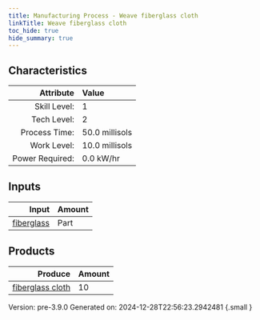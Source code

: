 ```yaml
---
title: Manufacturing Process - Weave fiberglass cloth
linkTitle: Weave fiberglass cloth
toc_hide: true
hide_summary: true
---
```



## Characteristics

| Attribute      | Value |
|--------:|:------|
|Skill Level:|1|
|Tech Level:|2|
|Process Time:|50.0 millisols|
|Work Level:|10.0 millisols|
|Power Required:|0.0 kW/hr|

## Inputs

| Input      | Amount |
|--------:|:------|
|[fiberglass](/docs/definitions/part/fiberglass)|Part|1|

## Products


| Produce      | Amount |
|--------:|:------|
|[fiberglass cloth](/docs/definitions/part/fiberglass-cloth)|10|


Version: pre-3.9.0 Generated on: 2024-12-28T22:56:23.2942481
{.small }

